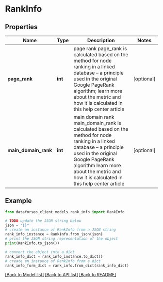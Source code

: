 # RankInfo


## Properties

Name | Type | Description | Notes
------------ | ------------- | ------------- | -------------
**page_rank** | **int** | page rank page_rank is calculated based on the method for node ranking in a linked database – a principle used in the original Google PageRank algorithm; learn more about the metric and how it is calculated in this help center article | [optional] 
**main_domain_rank** | **int** | main domain rank main_domain_rank is calculated based on the method for node ranking in a linked database – a principle used in the original Google PageRank algorithm learn more about the metric and how it is calculated in this help center article | [optional] 

## Example

```python
from dataforseo_client.models.rank_info import RankInfo

# TODO update the JSON string below
json = "{}"
# create an instance of RankInfo from a JSON string
rank_info_instance = RankInfo.from_json(json)
# print the JSON string representation of the object
print(RankInfo.to_json())

# convert the object into a dict
rank_info_dict = rank_info_instance.to_dict()
# create an instance of RankInfo from a dict
rank_info_form_dict = rank_info.from_dict(rank_info_dict)
```
[[Back to Model list]](../README.md#documentation-for-models) [[Back to API list]](../README.md#documentation-for-api-endpoints) [[Back to README]](../README.md)


